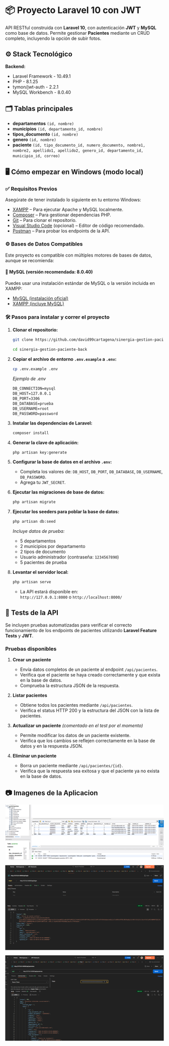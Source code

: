 # 📦 Proyecto Laravel 10 con JWT

API RESTful construida con **Laravel 10**, con autenticación **JWT** y **MySQL** como base de datos. Permite gestionar **Pacientes** mediante un CRUD completo, incluyendo la opción de subir fotos.

## ⚙️ Stack Tecnológico

**Backend:**

-   Laravel Framework - 10.49.1
-   PHP - 8.1.25
-   tymon/jwt-auth - 2.2.1
-   MySQL Workbench - 8.0.40

## 🗂️ Tablas principales

-   **departamentos** `(id, nombre)`
-   **municipios** `(id, departamento_id, nombre)`
-   **tipos_documento** `(id, nombre)`
-   **genero** `(id, nombre)`
-   **paciente** `(id, tipo_documento_id, numero_documento, nombre1, nombre2, apellido1, apellido2, genero_id, departamento_id, municipio_id, correo)`

## 🖥️ Cómo empezar en Windows (modo local)

### ✅ Requisitos Previos

Asegúrate de tener instalado lo siguiente en tu entorno Windows:

-   [XAMPP](https://www.apachefriends.org/index.html) – Para ejecutar Apache y MySQL localmente.
-   [Composer](https://getcomposer.org/) – Para gestionar dependencias PHP.
-   [Git](https://git-scm.com/) – Para clonar el repositorio.
-   [Visual Studio Code](https://code.visualstudio.com/) (opcional) – Editor de código recomendado.
-   [Postman](https://www.postman.com/downloads/) – Para probar los endpoints de la API.

### ⚙️ Bases de Datos Compatibles

Este proyecto es compatible con múltiples motores de bases de datos, aunque se recomienda:

#### 🔹 MySQL (versión recomendada: 8.0.40)

Puedes usar una instalación estándar de MySQL o la versión incluida en XAMPP:

-   [MySQL (instalación oficial)](https://dev.mysql.com/downloads/installer/)
-   [XAMPP (incluye MySQL)](https://www.apachefriends.org/es/index.html)

### 🛠️ Pasos para instalar y correr el proyecto

1. **Clonar el repositorio:**

    ```bash
    git clone https://github.com/david99cartagena/sinergia-gestion-paciente-back.git
    ```

    ```bash
    cd sinergia-gestion-paciente-back
    ```

2. **Copiar el archivo de entorno `.env.example` a `.env`:**

    ```bash
    cp .env.example .env
    ```

    _Ejemplo de .env_

    ```env
    DB_CONNECTION=mysql
    DB_HOST=127.0.0.1
    DB_PORT=3306
    DB_DATABASE=prueba
    DB_USERNAME=root
    DB_PASSWORD=password
    ```

3. **Instalar las dependencias de Laravel:**

    ```bash
    composer install
    ```

4. **Generar la clave de aplicación:**

    ```bash
    php artisan key:generate
    ```

5. **Configurar la base de datos en el archivo `.env`:**

    - Completa los valores de: `DB_HOST`, `DB_PORT`, `DB_DATABASE`, `DB_USERNAME`, `DB_PASSWORD`.
    - Agrega tu `JWT_SECRET`.

6. **Ejecutar las migraciones de base de datos:**

    ```bash
    php artisan migrate
    ```

7. **Ejecutar los seeders para poblar la base de datos:**

    ```bash
    php artisan db:seed
    ```

    _Incluye datos de prueba:_

    - 5 departamentos
    - 2 municipios por departamento
    - 2 tipos de documento
    - Usuario administrador (contraseña: `1234567890`)
    - 5 pacientes de prueba

8. **Levantar el servidor local:**

    ```bash
    php artisan serve
    ```

    - La API estará disponible en:  
      `http://127.0.0.1:8000` o `http://localhost:8000/`

## 🧪 Tests de la API

Se incluyen pruebas automatizadas para verificar el correcto funcionamiento de los endpoints de pacientes utilizando **Laravel Feature Tests** y **JWT**.

### Pruebas disponibles

1. **Crear un paciente**

    - Envía datos completos de un paciente al endpoint `/api/pacientes`.
    - Verifica que el paciente se haya creado correctamente y que exista en la base de datos.
    - Comprueba la estructura JSON de la respuesta.

2. **Listar pacientes**

    - Obtiene todos los pacientes mediante `/api/pacientes`.
    - Verifica el status HTTP 200 y la estructura del JSON con la lista de pacientes.

3. **Actualizar un paciente** _(comentado en el test por el momento)_

    - Permite modificar los datos de un paciente existente.
    - Verifica que los cambios se reflejen correctamente en la base de datos y en la respuesta JSON.

4. **Eliminar un paciente**
    - Borra un paciente mediante `/api/pacientes/{id}`.
    - Verifica que la respuesta sea exitosa y que el paciente ya no exista en la base de datos.

## 📷 Imagenes de la Aplicacion

![](https://raw.githubusercontent.com/david99cartagena/sinergia-gestion-paciente-back/refs/heads/main/media/Screenshot_1.png)

![](https://raw.githubusercontent.com/david99cartagena/sinergia-gestion-paciente-back/refs/heads/main/media/Screenshot_2.png)

![](https://raw.githubusercontent.com/david99cartagena/sinergia-gestion-paciente-back/refs/heads/main/media/Screenshot_3.png)
